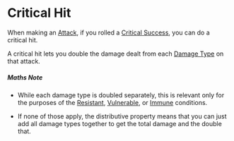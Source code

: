 # Critical Hit

When making an [Attack](../Attack.md), if you rolled a [Critical Success](Critical%20Success.md), you can do a critical hit.

A critical hit lets you double the damage dealt from each [Damage Type](../../Damage%20Types/!Damage%20Types.md) on that attack.


##### Maths Note
- While each damage type is doubled separately, this is relevant only for the purposes of the [Resistant](../../Conditions/Resistant.md), [Vulnerable](../../Conditions/Vulnerable.md), or [Immune](../../Conditions/Immune.md) conditions.

- If none of those apply, the distributive property means that you can just add all damage types together to get the total damage and the double that.